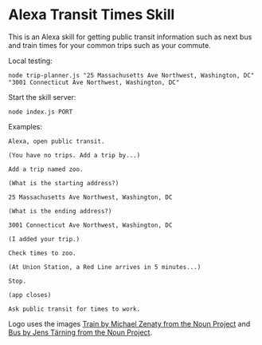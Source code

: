 Alexa Transit Times Skill
=========================

This is an Alexa skill for getting public transit information such as next bus and train times for your common trips such as your commute.

Local testing:

	node trip-planner.js "25 Massachusetts Ave Northwest, Washington, DC" "3001 Connecticut Ave Northwest, Washington, DC"

Start the skill server:

	node index.js PORT

Examples:

	Alexa, open public transit.

	(You have no trips. Add a trip by...)

	Add a trip named zoo.

	(What is the starting address?)

	25 Massachusetts Ave Northwest, Washington, DC

	(What is the ending address?)

	3001 Connecticut Ave Northwest, Washington, DC

	(I added your trip.)

	Check times to zoo.

	(At Union Station, a Red Line arrives in 5 minutes...)

	Stop.

	(app closes)

	Ask public transit for times to work.

Logo uses the images [Train by Michael Zenaty from the Noun Project](https://thenounproject.com/search/?q=train&i=21833#_=_) and [Bus by Jens Tärning from the Noun Project](https://thenounproject.com/search/?q=bus&i=386494).

